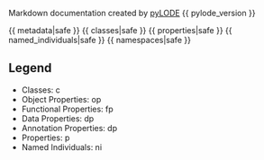 Markdown documentation created by [pyLODE](http://github.com/rdflib/pyLODE) {{ pylode_version }}

{{ metadata|safe }}
{{ classes|safe }}
{{ properties|safe }}
{{ named_individuals|safe }}
{{ namespaces|safe }}

## Legend
* Classes: c
* Object Properties: op
* Functional Properties: fp
* Data Properties: dp
* Annotation Properties: dp
* Properties: p
* Named Individuals: ni
